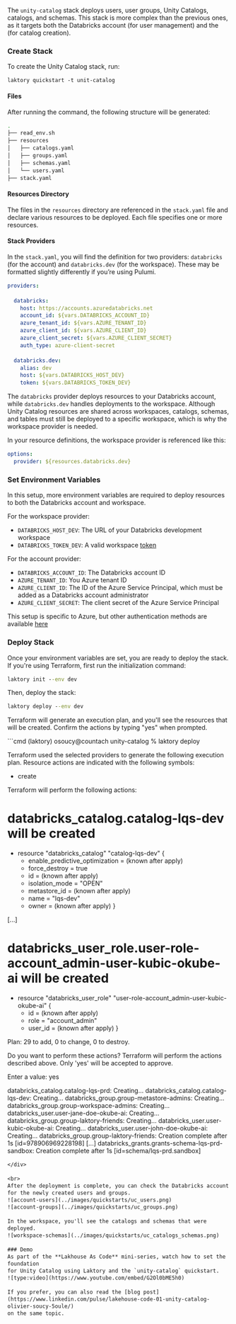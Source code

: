 The `unity-catalog` stack deploys users, user groups, Unity Catalogs, catalogs, and schemas. This stack is more complex 
than the previous ones, as it targets both the Databricks account (for user management) and the (for catalog creation).

### Create Stack
To create the Unity Catalog stack, run:
```commandline
laktory quickstart -t unit-catalog
```


#### Files
After running the command, the following structure will be generated:
```bash
.
├── read_env.sh
├── resources
│   ├── catalogs.yaml
│   ├── groups.yaml
│   ├── schemas.yaml
│   └── users.yaml
├── stack.yaml
```

#### Resources Directory
The files in the `resources` directory are referenced in the `stack.yaml` file and declare various resources to be 
deployed. Each file specifies one or more resources.

#### Stack Providers
In the `stack.yaml`, you will find the definition for two providers: `databricks` (for the account) and `databricks.dev`
(for the workspace). These may be formatted slightly differently if you’re using Pulumi.
```yaml
providers:
    
  databricks:
    host: https://accounts.azuredatabricks.net
    account_id: ${vars.DATABRICKS_ACCOUNT_ID}
    azure_tenant_id: ${vars.AZURE_TENANT_ID}
    azure_client_id: ${vars.AZURE_CLIENT_ID}
    azure_client_secret: ${vars.AZURE_CLIENT_SECRET}
    auth_type: azure-client-secret
    
  databricks.dev:
    alias: dev
    host: ${vars.DATABRICKS_HOST_DEV}
    token: ${vars.DATABRICKS_TOKEN_DEV}
```

The `databricks` provider deploys resources to your Databricks account, while
`databricks.dev` handles deployments to the workspace. Although Unity Catalog
resources are shared across workspaces, catalogs, schemas, and tables must
still be deployed to a specific workspace, which is why the workspace provider 
is needed.

In your resource definitions, the workspace provider is referenced like this:
```yaml
options:
  provider: ${resources.databricks.dev}
```

### Set Environment Variables
In this setup, more environment variables are required to deploy resources to both the Databricks account and workspace.

For the workspace provider:

- `DATABRICKS_HOST_DEV`: The URL of your Databricks development workspace
- `DATABRICKS_TOKEN_DEV`: A valid workspace [token](https://docs.databricks.com/en/dev-tools/auth/pat.html)

For the account provider:

- `DATABRICKS_ACCOUNT_ID`: The Databricks account ID
- `AZURE_TENANT_ID`: You Azure tenant ID
- `AZURE_CLIENT_ID`: The ID of the Azure Service Principal, which must be added as a Databricks account administrator
- `AZURE_CLIENT_SECRET`: The client secret of the Azure Service Principal

This setup is specific to Azure, but other authentication methods are available [here](https://docs.databricks.com/en/dev-tools/auth/oauth-m2m.html)


### Deploy Stack
Once your environment variables are set, you are ready to deploy the stack. If you're using Terraform, first run the 
initialization command:

```cmd
laktory init --env dev
```

Then, deploy the stack:
```cmd
laktory deploy --env dev
```

Terraform will generate an execution plan, and you'll see the resources that will be created. Confirm the actions by 
typing "yes" when prompted.

<div class="code-output">
```cmd
(laktory) osoucy@countach unity-catalog % laktory deploy

Terraform used the selected providers to generate the following execution plan. Resource actions are indicated with the following symbols:
  + create

Terraform will perform the following actions:

  # databricks_catalog.catalog-lqs-dev will be created
  + resource "databricks_catalog" "catalog-lqs-dev" {
      + enable_predictive_optimization = (known after apply)
      + force_destroy                  = true
      + id                             = (known after apply)
      + isolation_mode                 = "OPEN"
      + metastore_id                   = (known after apply)
      + name                           = "lqs-dev"
      + owner                          = (known after apply)
    }

  [...]

  # databricks_user_role.user-role-account_admin-user-kubic-okube-ai will be created
  + resource "databricks_user_role" "user-role-account_admin-user-kubic-okube-ai" {
      + id      = (known after apply)
      + role    = "account_admin"
      + user_id = (known after apply)
    }

Plan: 29 to add, 0 to change, 0 to destroy.

Do you want to perform these actions?
  Terraform will perform the actions described above.
  Only 'yes' will be accepted to approve.

  Enter a value: yes

databricks_catalog.catalog-lqs-prd: Creating...
databricks_catalog.catalog-lqs-dev: Creating...
databricks_group.group-metastore-admins: Creating...
databricks_group.group-workspace-admins: Creating...
databricks_user.user-jane-doe-okube-ai: Creating...
databricks_group.group-laktory-friends: Creating...
databricks_user.user-kubic-okube-ai: Creating...
databricks_user.user-john-doe-okube-ai: Creating...
databricks_group.group-laktory-friends: Creation complete after 1s [id=978906969228198]
[...]
databricks_grants.grants-schema-lqs-prd-sandbox: Creation complete after 1s [id=schema/lqs-prd.sandbox]
```
</div>

<br>
After the deployment is complete, you can check the Databricks account for the newly created users and groups.
![account-users](../images/quickstarts/uc_users.png)
![account-groups](../images/quickstarts/uc_groups.png)

In the workspace, you'll see the catalogs and schemas that were deployed.
![workspace-schemas](../images/quickstarts/uc_catalogs_schemas.png)

### Demo
As part of the **Lakhouse As Code** mini-series, watch how to set the foundation
for Unity Catalog using Laktory and the `unity-catalog` quickstart.
![type:video](https://www.youtube.com/embed/G2Ol0bME5h0)

If you prefer, you can also read the [blog post](https://www.linkedin.com/pulse/lakehouse-code-01-unity-catalog-olivier-soucy-5oule/)
on the same topic.